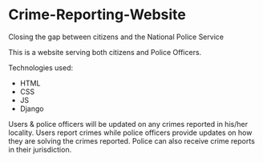 # Crime-Reporting-Website
Closing the gap between citizens and the National Police Service

This is a website serving both citizens and Police Officers.

Technologies used:
  - HTML
  - CSS
  - JS
  - Django
  
 
Users & police officers will be updated on any crimes reported in his/her locality.
Users report crimes while police officers provide updates on how they are solving the crimes reported.
Police can also receive crime reports in their jurisdiction.
